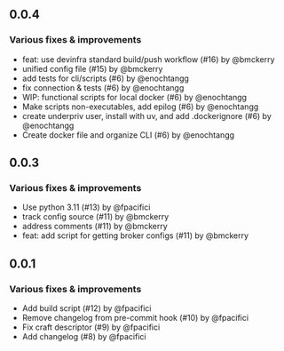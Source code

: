 ## 0.0.4

### Various fixes & improvements

- feat: use devinfra standard build/push workflow (#16) by @bmckerry
- unified config file (#15) by @bmckerry
- add tests for cli/scripts (#6) by @enochtangg
- fix connection & tests (#6) by @enochtangg
- WIP: functional scripts for local docker (#6) by @enochtangg
- Make scripts non-executables, add epilog (#6) by @enochtangg
- create underpriv user, install with uv, and add .dockerignore (#6) by @enochtangg
- Create docker file and organize CLI (#6) by @enochtangg

## 0.0.3

### Various fixes & improvements

- Use python 3.11 (#13) by @fpacifici
- track config source (#11) by @bmckerry
- address comments (#11) by @bmckerry
- feat: add script for getting broker configs (#11) by @bmckerry

## 0.0.1

### Various fixes & improvements

- Add build script (#12) by @fpacifici
- Remove changelog from pre-commit hook (#10) by @fpacifici
- Fix craft descriptor (#9) by @fpacifici
- Add changelog (#8) by @fpacifici

